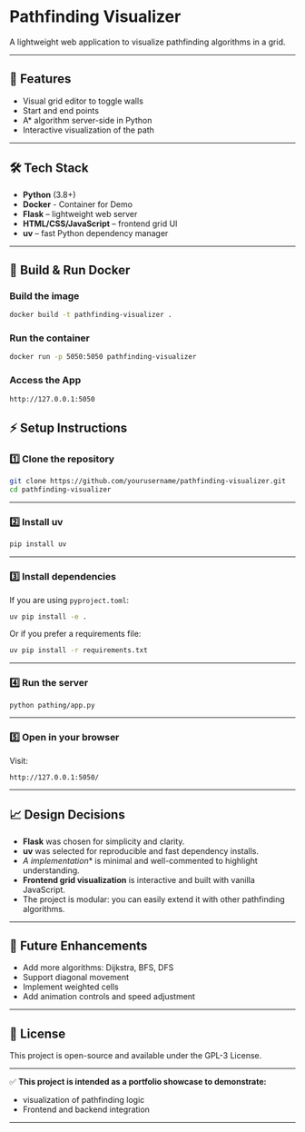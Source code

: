 # Pathfinding Visualizer

A lightweight web application to visualize pathfinding algorithms in a grid.

---

## 📌 Features

- Visual grid editor to toggle walls
- Start and end points
- A* algorithm server-side in Python
- Interactive visualization of the path

---

## 🛠️ Tech Stack

- **Python** (3.8+)
- **Docker** - Container for Demo
- **Flask** – lightweight web server
- **HTML/CSS/JavaScript** – frontend grid UI
- **uv** – fast Python dependency manager

---

## 🚀 Build & Run Docker

### Build the image
```bash
docker build -t pathfinding-visualizer .
```

### Run the container

```bash
docker run -p 5050:5050 pathfinding-visualizer
```
### Access the App
`http://127.0.0.1:5050`

## ⚡ Setup Instructions

### 1️⃣ Clone the repository

```bash
git clone https://github.com/yourusername/pathfinding-visualizer.git
cd pathfinding-visualizer
```

---

### 2️⃣ Install uv

```bash
pip install uv
```

---

### 3️⃣ Install dependencies

If you are using `pyproject.toml`:

```bash
uv pip install -e .
```

Or if you prefer a requirements file:

```bash
uv pip install -r requirements.txt
```

---

### 4️⃣ Run the server

```bash
python pathing/app.py
```

---

### 5️⃣ Open in your browser

Visit:

```
http://127.0.0.1:5050/
```

---

## 📈 Design Decisions

- **Flask** was chosen for simplicity and clarity.
- **uv** was selected for reproducible and fast dependency installs.
- **A* implementation** is minimal and well-commented to highlight understanding.
- **Frontend grid visualization** is interactive and built with vanilla JavaScript.
- The project is modular: you can easily extend it with other pathfinding algorithms.

---

## 🎯 Future Enhancements

- Add more algorithms: Dijkstra, BFS, DFS
- Support diagonal movement
- Implement weighted cells
- Add animation controls and speed adjustment

---

## 📝 License

This project is open-source and available under the GPL-3 License.

---

✅ **This project is intended as a portfolio showcase to demonstrate:**

- visualization of pathfinding logic
- Frontend and backend integration

---


